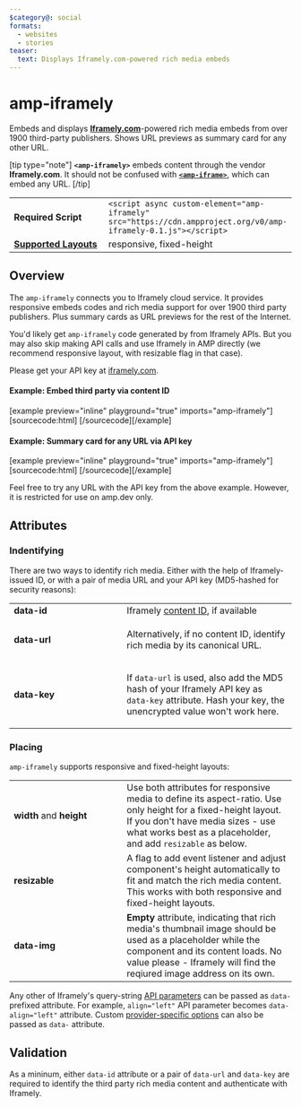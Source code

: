 ```yaml
---
$category@: social
formats:
  - websites
  - stories
teaser:
  text: Displays Iframely.com-powered rich media embeds
---
```


<!--
Copyright 2021 The AMP HTML Authors. All Rights Reserved.

Licensed under the Apache License, Version 2.0 (the "License");
you may not use this file except in compliance with the License.
You may obtain a copy of the License at

      http://www.apache.org/licenses/LICENSE-2.0

Unless required by applicable law or agreed to in writing, software
distributed under the License is distributed on an "AS-IS" BASIS,
WITHOUT WARRANTIES OR CONDITIONS OF ANY KIND, either express or implied.
See the License for the specific language governing permissions and
limitations under the License.
-->

# amp-iframely

Embeds and displays [**Iframely.com**](https://iframely.com)-powered rich media embeds from over 1900 third-party publishers. Shows URL previews as summary card for any other URL.

[tip type="note"]
**`<amp-iframely>`** embeds content through the vendor **Iframely.com**. It should not be confused with [**`<amp-iframe>`**](https://go.amp.dev/c/amp-iframe), which can embed any URL.
[/tip]

<table>
  <tr>
    <td width="40%"><strong>Required Script</strong></td>
    <td><code>&lt;script async custom-element="amp-iframely" src="https://cdn.ampproject.org/v0/amp-iframely-0.1.js">&lt;/script></code></td>
  </tr>
  <tr>
    <td class="col-fourty"><strong><a href="https://amp.dev/documentation/guides-and-tutorials/develop/style_and_layout/control_layout">Supported Layouts</a></strong></td>
    <td>responsive, fixed-height</td>
  </tr>
</table>

## Overview

The `amp-iframely` connects you to Iframely cloud service. It provides responsive embeds codes and rich media support for over 1900 third party publishers. Plus summary cards as URL previews for the rest of the Internet.

You'd likely get `amp-iframely` code generated by from Iframely APIs. But you may also skip making API calls and use Iframely in AMP directly (we recommend responsive layout, with resizable flag in that case).

Please get your API key at <a href="https://iframely.com">iframely.com</a>.

#### Example: Embed third party via content ID

[example preview="inline" playground="true" imports="amp-iframely"][sourcecode:html]
<amp-iframely width="400" height="225"
    data-id="I8NNa1s"
    layout="responsive"
    data-img>
</amp-iframely>
[/sourcecode][/example]

#### Example: Summary card for any URL via API key

[example preview="inline" playground="true" imports="amp-iframely"][sourcecode:html]
<amp-iframely height="140"
    data-url="https://iframely.com"
    data-key="30ef29b325c50219755786a371c281ad"
    layout="fixed-height"
    resizable>
</amp-iframely>
[/sourcecode][/example]

Feel free to try any URL with the API key from the above example. However, it is restricted for use on amp.dev only.

## Attributes

### Indentifying

There are two ways to identify rich media. Either with the help of Iframely-issued ID, or with a pair of media URL and your API key (MD5-hashed for security reasons):

<table>
  <tr>
    <td width="40%"><strong>data-id</strong></td>
    <td>Iframely <a href="https://iframely.com/docs/ids">content ID</a>, if available</td>
  </tr>
  <tr>
    <td width="40%"><strong>data-url</strong></td>
    <td><p>Alternatively, if no content ID, identify rich media by its canonical URL.</p>
    </td>
  </tr>
  <tr>
    <td width="40%"><strong>data-key</strong></td>
    <td><p>If <code>data-url</code> is used, also add the MD5 hash of your Iframely API key as <code>data-key</code> attribute. Hash your key, the unencrypted value won't work here.</p>
    </td>
  </tr>
</table>

### Placing

`amp-iframely` supports responsive and fixed-height layouts:

<table>
  <tr>
    <td width="40%"><strong>width</strong> and <strong>height</strong></td>
    <td>Use both attributes for responsive media to define its aspect-ratio. Use only height for a fixed-height layout. If you don't have media sizes - use what works best as a placeholder, and add <code>resizable</code> as below.</td>
  </tr> 
  <tr>
    <td width="40%"><strong>resizable</strong></strong></td>
    <td>A flag to add event listener and adjust component's height automatically to fit and match the rich media content. This works with both responsive and fixed-height layouts.</td>
  </tr> 
  <tr>
    <td width="40%"><strong>data-img</strong></td>
    <td><strong>Empty</strong> attribute, indicating that rich media's thumbnail image should be used as a placeholder while the component and its content loads. No value please - Iframely will find the reqiured image address on its own.</td>
  </tr>
</table>

Any other of Iframely's query-string <a href="https://iframely.com/docs/parameters">API parameters</a> can be passed as <code>data-</code> prefixed attribute. For example, <code>align="left"</code> API parameter becomes <code>data-align="left"</code> attribute. Custom <a href="https://iframely.com/docs/options">provider-specific options</a> can also be passed as <code>data-</code> attribute.

## Validation

As a mininum, either `data-id` attribute or a pair of `data-url` and `data-key` are required to identify the third party rich media content and authenticate with Iframely.
